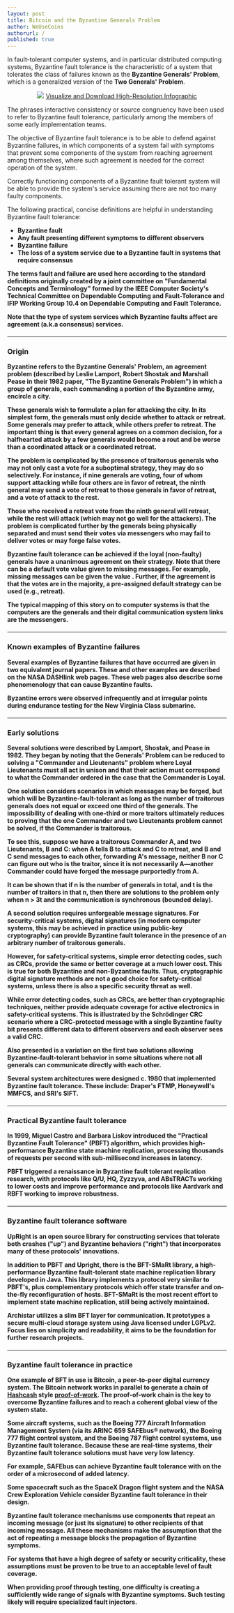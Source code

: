 ```yaml
---
layout: post
title: Bitcoin and the Byzantine Generals Problem
author: WeUseCoins
authorurl: /
published: true
---
```


<p>In fault-tolerant computer systems, and in particular distributed computing systems, Byzantine fault tolerance is the characteristic of a system that tolerates the class of failures known as the <b>Byzantine Generals' Problem</b>, which is a generalized version of the <b>Two Generals' Problem</b>.
<center><img src="/images/bitcoin-byzantine-generals-problem.png">
<a href="/images/bitcoin-byzantine-generals-problem-high-resolution.png" target="_blank">Visualize and Download High-Resolution Infographic</a></center>
<p>The phrases interactive consistency or source congruency have been used to refer to Byzantine fault tolerance, particularly among the members of some early implementation teams.
<p>The objective of Byzantine fault tolerance is to be able to defend against Byzantine failures, in which components of a system fail with symptoms that prevent some components of the system from reaching agreement among themselves, where such agreement is needed for the correct operation of the system.
<p>Correctly functioning components of a Byzantine fault tolerant system will be able to provide the system's service assuming there are not too many faulty components.
<p>The following practical, concise definitions are helpful in understanding Byzantine fault tolerance:
<ul><li><b>Byzantine fault<b></li>
<li>Any fault presenting different symptoms to different observers</li>
<li><b>Byzantine failure</b></li>
<li>The loss of a system service due to a Byzantine fault in systems that require consensus</li></ul>
<p>The terms fault and failure are used here according to the standard definitions originally created by a joint committee on "Fundamental Concepts and Terminology" formed by the IEEE Computer Society's Technical Committee on Dependable Computing and Fault-Tolerance and IFIP Working Group 10.4 on Dependable Computing and Fault Tolerance.
<p>Note that the type of system services which Byzantine faults affect are agreement (a.k.a consensus) services.
<hr style="width: 100%; margin: 20px 0; color: #eee;" />
<h3>Origin</h3>
<p>Byzantine refers to the Byzantine Generals' Problem, an agreement problem (described by Leslie Lamport, Robert Shostak and Marshall Pease in their 1982 paper, "The Byzantine Generals Problem") in which a group of generals, each commanding a portion of the Byzantine army, encircle a city.
<p>These generals wish to formulate a plan for attacking the city. In its simplest form, the generals must only decide whether to attack or retreat. Some generals may prefer to attack, while others prefer to retreat. The important thing is that every general agrees on a common decision, for a halfhearted attack by a few generals would become a rout and be worse than a coordinated attack or a coordinated retreat.
<p>The problem is complicated by the presence of traitorous generals who may not only cast a vote for a suboptimal strategy, they may do so selectively. For instance, if nine generals are voting, four of whom support attacking while four others are in favor of retreat, the ninth general may send a vote of retreat to those generals in favor of retreat, and a vote of attack to the rest.
<p>Those who received a retreat vote from the ninth general will retreat, while the rest will attack (which may not go well for the attackers). The problem is complicated further by the generals being physically separated and must send their votes via messengers who may fail to deliver votes or may forge false votes.
<p>Byzantine fault tolerance can be achieved if the loyal (non-faulty) generals have a unanimous agreement on their strategy. Note that there can be a default vote value given to missing messages. For example, missing messages can be given the value <Null>. Further, if the agreement is that the <Null> votes are in the majority, a pre-assigned default strategy can be used (e.g., retreat).
<p>The typical mapping of this story on to computer systems is that the computers are the generals and their digital communication system links are the messengers.
<hr style="width: 100%; margin: 20px 0; color: #eee;" />
<h3>Known examples of Byzantine failures</h3
<p>Several examples of Byzantine failures that have occurred are given in two equivalent journal papers. These and other examples are described on the NASA DASHlink web pages. These web pages also describe some phenomenology that can cause Byzantine faults.
<p>Byzantine errors were observed infrequently and at irregular points during endurance testing for the New Virginia Class submarine.
<hr style="width: 100%; margin: 20px 0; color: #eee;" />
<h3>Early solutions</h3>
<p>Several solutions were described by Lamport, Shostak, and Pease in 1982. They began by noting that the Generals' Problem can be reduced to solving a "Commander and Lieutenants" problem where Loyal Lieutenants must all act in unison and that their action must correspond to what the Commander ordered in the case that the Commander is Loyal.
<p><b>One solution</b> considers scenarios in which messages may be forged, but which will be Byzantine-fault-tolerant as long as the number of traitorous generals does not equal or exceed one third of the generals. The impossibility of dealing with one-third or more traitors ultimately reduces to proving that the one Commander and two Lieutenants problem cannot be solved, if the Commander is traitorous.
<p>To see this, suppose we have a traitorous Commander A, and two Lieutenants, B and C: when A tells B to attack and C to retreat, and B and C send messages to each other, forwarding A's message, neither B nor C can figure out who is the traitor, since it is not necessarily A—another Commander could have forged the message purportedly from A.
<p>It can be shown that if n is the number of generals in total, and t is the number of traitors in that n, then there are solutions to the problem only when n > 3t and the communication is synchronous (bounded delay).
<p><b>A second solution</b> requires unforgeable message signatures. For security-critical systems, digital signatures (in modern computer systems, this may be achieved in practice using public-key cryptography) can provide Byzantine fault tolerance in the presence of an arbitrary number of traitorous generals.
<p>However, for safety-critical systems, simple error detecting codes, such as CRCs, provide the same or better coverage at a much lower cost. This is true for both Byzantine and non-Byzantine faults. Thus, cryptographic digital signature methods are not a good choice for safety-critical systems, unless there is also a specific security threat as well.
<p>While error detecting codes, such as CRCs, are better than cryptographic techniques, neither provide adequate coverage for active electronics in safety-critical systems. This is illustrated by the Schrödinger CRC scenario where a CRC-protected message with a single Byzantine faulty bit presents different data to different observers and each observer sees a valid CRC.
<p>Also presented is a variation on the first two solutions allowing Byzantine-fault-tolerant behavior in some situations where not all generals can communicate directly with each other.
<p>Several system architectures were designed c. 1980 that implemented Byzantine fault tolerance. These include: Draper's FTMP, Honeywell's MMFCS, and SRI's SIFT.
<hr style="width: 100%; margin: 20px 0; color: #eee;" />
<h3>Practical Byzantine fault tolerance</h3>
<p>In 1999, Miguel Castro and Barbara Liskov introduced the "Practical Byzantine Fault Tolerance" (PBFT) algorithm, which provides high-performance Byzantine state machine replication, processing thousands of requests per second with sub-millisecond increases in latency.
<p>PBFT triggered a renaissance in Byzantine fault tolerant replication research, with protocols like Q/U, HQ, Zyzzyva, and ABsTRACTs working to lower costs and improve performance and protocols like Aardvark and RBFT working to improve robustness.
<hr style="width: 100%; margin: 20px 0; color: #eee;" />
<h3>Byzantine fault tolerance software</h3>
<p>UpRight is an open source library for constructing services that tolerate both crashes ("up") and Byzantine behaviors ("right") that incorporates many of these protocols' innovations.
<p>In addition to PBFT and Upright, there is the BFT-SMaRt library, a high-performance Byzantine fault-tolerant state machine replication library developed in Java. This library implements a protocol very similar to PBFT's, plus complementary protocols which offer state transfer and on-the-fly reconfiguration of hosts. BFT-SMaRt is the most recent effort to implement state machine replication, still being actively maintained.
<p>Archistar utilizes a slim BFT layer for communication. It prototypes a secure multi-cloud storage system using Java licensed under LGPLv2. Focus lies on simplicity and readability, it aims to be the foundation for further research projects.
<hr style="width: 100%; margin: 20px 0; color: #eee;" />
<h3>Byzantine fault tolerance in practice</h3>
<p>One example of BFT in use is Bitcoin, a peer-to-peer digital currency system. The Bitcoin network works in parallel to generate a chain of <a href="https://www.bitcoinmining.com/what-is-hashcash/">Hashcash</a> style <a href="https://www.bitcoinmining.com/what-is-proof-of-work/">proof-of-work</a>. The proof-of-work chain is the key to overcome Byzantine failures and to reach a coherent global view of the system state.
<p>Some aircraft systems, such as the Boeing 777 Aircraft Information Management System (via its ARINC 659 SAFEbus® network), the Boeing 777 flight control system, and the Boeing 787 flight control systems, use Byzantine fault tolerance. Because these are real-time systems, their Byzantine fault tolerance solutions must have very low latency.
<p>For example, SAFEbus can achieve Byzantine fault tolerance with on the order of a microsecond of added latency.
<p>Some spacecraft such as the SpaceX Dragon flight system and the NASA Crew Exploration Vehicle consider Byzantine fault tolerance in their design.
<p>Byzantine fault tolerance mechanisms use components that repeat an incoming message (or just its signature) to other recipients of that incoming message. All these mechanisms make the assumption that the act of repeating a message blocks the propagation of Byzantine symptoms.
<p>For systems that have a high degree of safety or security criticality, these assumptions must be proven to be true to an acceptable level of fault coverage.
<p>When providing proof through testing, one difficulty is creating a sufficiently wide range of signals with Byzantine symptoms. Such testing likely will require specialized fault injectors.







